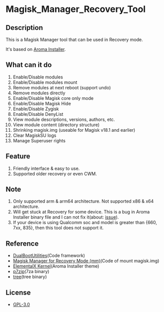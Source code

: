 # Magisk_Manager_Recovery_Tool

## Description

This is a Magisk Manager tool that can be used in Recovery mode.

It's based on [Aroma Installer](https://github.com/amarullz/AROMA-Installer).

## What can it do

1. Enable/Disable modules
2. Enable/Disable modules mount
3. Remove modules at next reboot (support undo)
4. Remove modules directly
5. Enable/Disable Magisk core only mode
6. Enable/Disable Magisk Hide
7. Enable/Disable Zygisk
8. Enable/Disable DenyList
9. View module descriptions, versions, authors, etc.
10. View module content (directory structure)
11. Shrinking magisk.img (useable for Magisk v18.1 and earlier)
12. Clear MagiskSU logs
13. Manage Superuser rights

## Feature

1. Friendly interface & easy to use.
2. Supported older recovery or even CWM.

## Note

1. Only supported arm & arm64 architecture. Not supported x86 & x64 architecture.
2. Will get stuck at Recovery for some device. This is a bug in Aroma Installer binary file and I can not fix it(about: [issue](https://github.com/amarullz/AROMA-Installer/issues/38)).
3. If your device is using Qualcomm soc and model is greater than {660, 7xx, 835}, then this tool does not support it.

## Reference

- [DualBootUtilities](https://github.com/chenxiaolong/DualBootPatcher/tree/master/utilities)(Code framework)
- [Magisk Manager for Recovery Mode (mm)](https://forum.xda-developers.com/apps/magisk/module-tool-magisk-manager-recovery-mode-t3693165)(Code of mount magisk.img)
- [ElementalX Kernel](https://elementalx.org/devices/)(Aroma Installer theme)
- [p7zip](https://sourceforge.net/projects/p7zip/files/p7zip/16.02/)(7za binary)
- [tree](http://mama.indstate.edu/users/ice/tree/)(tree binary)

## License

- [GPL-3.0](https://github.com/Pzqqt/Magisk_Manager_Recovery_Tool/blob/master/LICENSE)

